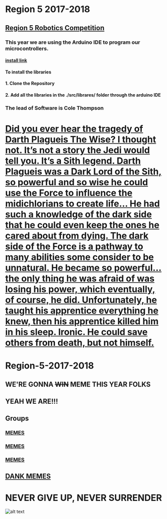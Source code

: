 # Region 5 2017-2018
## [Region 5 Robotics Competition](http://r5conferences.org/competitions/robotics-competition/)

### This year we are using the Arduino IDE to program our microcontrollers.
#### [install link](https://www.arduino.cc/en/Main/Software)
#### To install the libraries
#### 1. Clone the Repository
#### 2. Add all the libraries in the ./src/librares/ folder through the arduino IDE
### The lead of Software is Cole Thompson 




# [Did you ever hear the tragedy of Darth Plagueis The Wise? I thought not. It’s not a story the Jedi would tell you. It’s a Sith legend. Darth Plagueis was a Dark Lord of the Sith, so powerful and so wise he could use the Force to influence the midichlorians to create life… He had such a knowledge of the dark side that he could even keep the ones he cared about from dying. The dark side of the Force is a pathway to many abilities some consider to be unnatural. He became so powerful… the only thing he was afraid of was losing his power, which eventually, of course, he did. Unfortunately, he taught his apprentice everything he knew, then his apprentice killed him in his sleep. Ironic. He could save others from death, but not himself.](https://www.youtube.com/watch?v=BLXJFEXBIZg)


# Region-5-2017-2018

## WE'RE GONNA <s>WIN</s> MEME THIS YEAR FOLKS

## YEAH WE ARE!!!

## Groups
### [MEMES](https://www.youtube.com/watch?v=QQpsbPaHBB0)
### [MEMES](https://www.youtube.com/watch?v=pD_imYhNoQ4)
### [MEMES](https://www.youtube.com/watch?v=BwBK2xkjaSU)
## [DANK MEMES](https://www.youtube.com/watch?v=dQw4w9WgXcQ)


# NEVER GIVE UP, NEVER SURRENDER
![alt text](https://cdn.vox-cdn.com/thumbor/SjXzMXmSyvsccVXmpAMBzAMrq3Q=/0x2:554x371/1280x854/cdn.vox-cdn.com/uploads/chorus_image/image/48401727/Screen_Shot_2015-12-21_at_8.21.47_AM.0.0.png)


